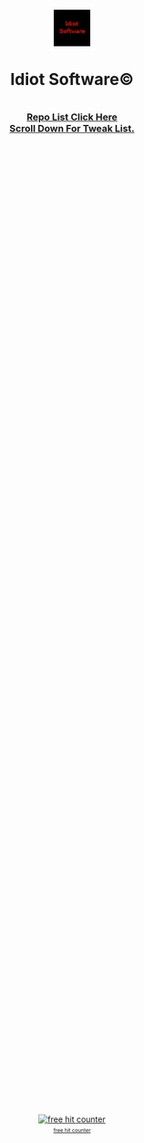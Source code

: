 <!DOCTYPE html>
<html lang="en">
<head>
  <title>Idiot Software</title>
  <meta charset="utf-8">
  <meta name="viewport" content="width=device-width, initial-scale=1">
  <link rel="stylesheet" href="https://maxcdn.bootstrapcdn.com/bootstrap/3.3.5/css/bootstrap.min.css">
  <script src="https://ajax.googleapis.com/ajax/libs/jquery/2.1.3/jquery.min.js"></script>
</head>
<body>

<div class="container">
	<h1><center><img src="CydiaIcon.png"></center><br><center><b> Idiot Software©</b></center><h1>
</div>

<script language="javascript">
<!--
// PLEASE DO NOT REMOVE THIS. THANKS
// FIND GREATE JAVASCRIPT CODES AT http://www.wallpaperama.com
var state = 'hidden';

function showhide(layer_ref) {

if (state == 'visible') {
state = 'hidden';
}
else {
state = 'visible';
}
if (document.all) { //IS IE 4 or 5 (or 6 beta)
eval( "document.all." + layer_ref + ".style.visibility = state");
}
if (document.layers) { //IS NETSCAPE 4 or below
document.layers[layer_ref].visibility = state;
}
if (document.getElementById && !document.all) {
maxwell_smart = document.getElementById(layer_ref);
maxwell_smart.style.visibility = state;
}
}
//-->

</script>
<p><center><h3><a href="javascript://" onclick="showhide('agent99');">Repo List Click Here</br>Scroll Down For Tweak List.</a></h3></center></p>

  <div id="agent99" style="text; visibility:hidden;">


	<b><center>My Repo List I Have On My Cydia.</br>In No Particular Order.</center></b>


   <div class="container">
    <div class="well">
     <table width="100%">
      <tr>
       <td colspan="2" style="background-color:#EEEEEE;">
	   	<p><span class="text-primary"><b>Bingner/Elucubratus Repo.</span></b>
		<a class="btn btn-sm btn-default" href="cydia://url/https://cydia.saurik.com/api/share#?source=https://apt.bingner.com/">Add to Cydia</a>
		<p><span class="text-primary"><b>Zodtt&Macciti Repo.</span></b>
		<a class="btn btn-sm btn-default" href="cydia://url/https://cydia.saurik.com/api/share#?source=http://cydia.zodttd.com/repo/cydia/">Add to Cydia</a>
		<p><span class="text-primary"><b>PixelOmer's Repo.</span></b>
		<a class="btn btn-sm btn-default" href="cydia://url/https://cydia.saurik.com/api/share#?source=http://www.pixelomer.com/repo/">Add to Cydia</a>
		<p><span class="text-primary"><b>Rpetrich Repo.</span></b>
		<a class="btn btn-sm btn-default" href="cydia://url/https://cydia.saurik.com/api/share#?source=http://rpetri.ch/repo/">Add to Cydia</a>
		<p><span class="text-primary"><b>Evelyn-TNam Source.</span></b>
		<a class="btn btn-sm btn-default" href="cydia://url/https://cydia.saurik.com/api/share#?source=https://evelyn-ynam.yourepo.com/">Add to Cydia</a>
		<p><span class="text-primary"><b>Nullpixel Repo.</span></b>
		<a class="btn btn-sm btn-default" href="cydia://url/https://cydia.saurik.com/api/share#?source=https://repo.nullpixel.uk/">Add to Cydia</a>
		<p><span class="text-primary"><b>David Goldman's Repo.</span></b>
		<a class="btn btn-sm btn-default" href="cydia://url/https://cydia.saurik.com/api/share#?source=http://apt.golddavid.com/">Add to Cydia</a>
		<p><span class="text-primary"><b>Evelyn's Collection.</span></b>
		<a class="btn btn-sm btn-default" href="cydia://url/https://cydia.saurik.com/api/share#?source=https://evynw.github.io/">Add to Cydia</a>
		<p><span class="text-primary"><b>TIGI Software Repo.</span></b>
		<a class="btn btn-sm btn-default" href="cydia://url/https://cydia.saurik.com/api/share#?source=http://tigisoftware.com/cydia/">Add to Cydia</a>
		<p><span class="text-primary"><b>Packix Repo.</span></b>
		<a class="btn btn-sm btn-default" href="cydia://url/https://cydia.saurik.com/api/share#?source=http://repo.packix.com/">Add to Cydia</a>
		<p><span class="text-primary"><b>HackYourIphone Repo.</span></b>
		<a class="btn btn-sm btn-default" href="cydia://url/https://cydia.saurik.com/api/share#?source=http://repo.hackyouriphone.org/">Add to Cydia</a>
		<p><span class="text-primary"><b>JunesIphone.com Repo.</span></b>
		<a class="btn btn-sm btn-default" href="cydia://url/https://cydia.saurik.com/api/share#?source=http://junesiphone.com/supersecret/">Add to Cydia</a>
	    <p><span class="text-primary"><b>Karen's Repo.</span></b>
		<a class="btn btn-sm btn-default" href="cydia://url/https://cydia.saurik.com/api/share#?source=https://cydia.angelxwind.net/">Add to Cydia</a>
	    <p><span class="text-primary"><b>Samg_Is_A_Ninja Repo.</span></b>
		<a class="btn btn-sm btn-default" href="cydia://url/https://cydia.saurik.com/api/share#?source=https://samgisaninja.github.io/">Add to Cydia</a>
	   </td>   
	   <td style="background-color:#EEEEEE;height:200px;width:500px;text-align:top;">
	   <td>
		<p><span class="text-primary"><b>Delta Repo.</span></b>
		<a class="btn btn-sm btn-default" href="cydia://url/https://cydia.saurik.com/api/share#?source=https://getdelta.co/">Add to Cydia</a>
		<p><span class="text-primary"><b>BigBoss Repo.</span></b>
		<a class="btn btn-sm btn-default" href="cydia://url/https://cydia.saurik.com/api/share#?source=http://apt.thebigboss.org/repofiles/cydia/">Add to Cydia</a>
		<p><span class="text-primary"><b>Tateu's Repo.</span></b>
		<a class="btn btn-sm btn-default" href="cydia://url/https://cydia.saurik.com/api/share#?source=http://tateu.net/repo/">Add to Cydia</a>
		<p><span class="text-primary"><b>Matchstic (Xen).</span></b>
		<a class="btn btn-sm btn-default" href="cydia://url/https://cydia.saurik.com/api/share#?source=https://xenpublic.incendo.ws/">Add to Cydia</a>
		<p><span class="text-primary"><b>Skylerk99 Repo.</span></b>
		<a class="btn btn-sm btn-default" href="cydia://url/https://cydia.saurik.com/api/share#?source=http://skylerk99.github.io/">Add to Cydia</a>
		<p><span class="text-primary"><b>Dynastic Repo.</span></b>
		<a class="btn btn-sm btn-default" href="cydia://url/https://cydia.saurik.com/api/share#?source=https://repo.dynastic.co/">Add to Cydia</a>
		<p><span class="text-primary"><b>SparkDev Repo.</span></b>
		<a class="btn btn-sm btn-default" href="cydia://url/https://cydia.saurik.com/api/share#?source=https://sparkdev.me/">Add to Cydia</a>
		<p><span class="text-primary"><b>Jontelang's Repo.</span></b>
		<a class="btn btn-sm btn-default" href="cydia://url/https://cydia.saurik.com/api/share#?source=http://jontelang.com/repo/">Add to Cydia</a>
		<p><span class="text-primary"><b>Limneos Repo.</span></b>
		<a class="btn btn-sm btn-default" href="cydia://url/https://cydia.saurik.com/api/share#?source=http://limneos.net/repo/">Add to Cydia</a>
		<p><span class="text-primary"><b>CoolStar's Repo.</span></b>
		<a class="btn btn-sm btn-default" href="cydia://url/https://cydia.saurik.com/api/share#?source=http://coolstar.org/publicrepo/">Add to Cydia</a>
		<p><span class="text-primary"><b>Nepeta Repo.</span></b>
		<a class="btn btn-sm btn-default" href="cydia://url/https://cydia.saurik.com/api/share#?source=http://repo.nepeta.me/">Add to Cydia</a>
		<p><span class="text-primary"><b>Ivano Bilenchi's Repo.</span></b>
		<a class="btn btn-sm btn-default" href="cydia://url/https://cydia.saurik.com/api/share#?source=http://ib-soft.net/cydia/">Add to Cydia</a>
		<p><span class="text-primary"><b>Repo.incendo.ws.</span></b>
		<a class="btn btn-sm btn-default" href="cydia://url/https://cydia.saurik.com/api/share#?source=http://repo.incendo.ws/">Add to Cydia</a>
		<p><span class="text-primary"><b>Chariz Repo.</span></b>
		<a class="btn btn-sm btn-default" href="cydia://url/https://cydia.saurik.com/api/share#?source=http://repo.chariz.io/">Add to Cydia</a>
	   </td>
         
       </td>
	  </tr>
     </table>
    </div>
   </div>
  </div>

<p><center><h3><a href="javascript://" onclick="showhide('agent89');">Tweak List Click Here</a></h3></center></p>

<div id="agent89" style="text; visibility:hidden;">

<div class="container">
	<b><center>My Tweak List I Have Installed.</br>In Alphabetical Order.</center></b>
</div>


<div class="container">
  <div class="well">
   <table width="100%">
    <tr>
      <td colspan="2" style="background-color:#EEEEEE;">
	   	<p><span class="text-primary"><b>69 Animated Clock: 1.0.1.</span></b>
		<p><span class="text-primary"><b>AppList: 1.5.14.</span></b>
		<p><span class="text-primary"><b>CCSupport: 1.2-2.</span></b>
		<p><span class="text-primary"><b>DebKeeper: 1.0.3.</span></b>
		<p><span class="text-primary"><b>DetailedBatteryUsage: 1.1.1.</span></b>
		<p><span class="text-primary"><b>DoubleCut: 0.4.1-1.</span></b>
		<p><span class="text-primary"><b>Eclipse 12 (iOS 12): 6.0.3-1.</span></b>
		<p><span class="text-primary"><b>Filza File Manager 64-bit: 3.5.2-4k.</span></b>
		<p><span class="text-primary"><b>Flame: 1.3.</span></b>
		<p><span class="text-primary"><b>Forecast pack 1: 1.0.</span></b>
		<p><span class="text-primary"><b>Free iWidgets app: 1.4.</span></b>
		<p><span class="text-primary"><b>Galaxy Weather Widget: 1.0.</span></b>
		<p><span class="text-primary"><b>GT Center Time/Date iWidget: 1.0.</span></b>
		<p><span class="text-primary"><b>Hide Dots: 1.1.2.</span></b>
		<p><span class="text-primary"><b>Hide Statusbars: 0.2.</span></b>
		<p><span class="text-primary"><b>iCleaner Pro: 7.7.1.</span></b>
		<p><span class="text-primary"><b>KarenLocalizer: 1.0.4.</span></b>
		<p><span class="text-primary"><b>KarenPrefs: 1.4.</span></b>
	   </td>   
	   <td style="background-color:#EEEEEE;height:200px;width:500px;text-align:top;">
	   <td>
	    <p><span class="text-primary"><b>LG Weather Widget: 1.0.</span></b>
		<p><span class="text-primary"><b>libcolorpicker: 1.6-1.</span></b>
		<p><span class="text-primary"><b>libCSColorPicker: 0.7.9.</span></b>
		<p><span class="text-primary"><b>LockBuilder Evo iOS8 Cydget: 1.7.</span></b>
		<p><span class="text-primary"><b>LockPlus Pro: 1.5.9.</span></b>
		<p><span class="text-primary"><b>MTerminal: 1.4-6.</span></b>
		<p><span class="text-primary"><b>NoBetaAlert: 1.3.1.</span></b>
		<p><span class="text-primary"><b>OpenSSH: 7.9p1-3.</span></b>
		<p><span class="text-primary"><b>PencilChargingIndicator: 1.2~b3.</span></b>
		<p><span class="text-primary"><b>PowerSelector (iOS 11 & 12): 1.1-7.</span></b>
		<p><span class="text-primary"><b>PreferenceOrganizer 2: 4.0.5.</span></b>
		<p><span class="text-primary"><b>ReProvision: 0.4.1.</span></b>
		<p><span class="text-primary"><b>SnowBoard: 1.0.4-1.</span></b>
		<p><span class="text-primary"><b>SpringPlus11: 1.2.</span></b>
		<p><span class="text-primary"><b>Tweak Count 2: 1.0.1.</span></b>
		<p><span class="text-primary"><b>ZenBlue: 1.0.</span></b>
		</td>         
  </div>
</div>
	 
	</tr>
   </table>
  </div>
 </div> 
</div>  
<!-- Start of SimpleHitCounter Code -->
  <div align="center"><a href="http://guestscounter.com"><img src="http://guestscounter.com/count.php?c_style=15&id=1551566958" border=0 alt="free hit counter"></a><br><a href="http://guestscounter.com" style="font-size:9px;">free hit counter</a><br>
</div>
  <!-- End of SimpleHitCounter Code -->

</body>
</html>
